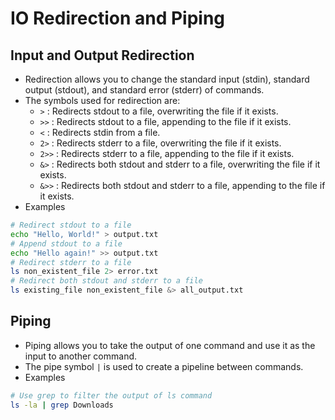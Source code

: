 # IO Redirection and Piping

## Input and Output Redirection

- Redirection allows you to change the standard input (stdin), standard output (stdout), and standard error (stderr) of commands.
- The symbols used for redirection are:
  - `>` : Redirects stdout to a file, overwriting the file if it exists.
  - `>>` : Redirects stdout to a file, appending to the file if it exists.
  - `<` : Redirects stdin from a file.
  - `2>` : Redirects stderr to a file, overwriting the file if it exists.
  - `2>>` : Redirects stderr to a file, appending to the file if it exists.
  - `&>` : Redirects both stdout and stderr to a file, overwriting the file if it exists.
  - `&>>` : Redirects both stdout and stderr to a file, appending to the file if it exists.
- Examples

```bash
# Redirect stdout to a file
echo "Hello, World!" > output.txt
# Append stdout to a file
echo "Hello again!" >> output.txt
# Redirect stderr to a file
ls non_existent_file 2> error.txt
# Redirect both stdout and stderr to a file
ls existing_file non_existent_file &> all_output.txt
```

## Piping

- Piping allows you to take the output of one command and use it as the input to another command.
- The pipe symbol `|` is used to create a pipeline between commands.
- Examples

```bash
# Use grep to filter the output of ls command
ls -la | grep Downloads
```
